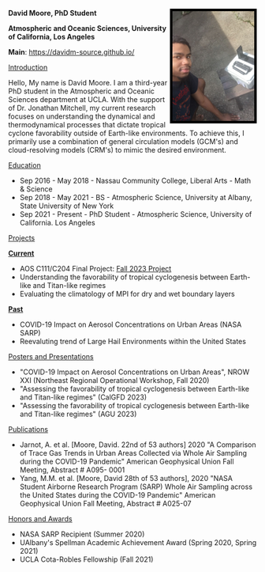 **David Moore, PhD Student** <img align="right" width="166" height="222" src="/assets/IMG/profile_pic.jpg" alt="your-image-description" style="border: 5px solid  Black;">

**Atmospheric and Oceanic Sciences, University of California, Los Angeles**

**Main**: https://davidm-source.github.io/

<ins> Introduction </ins>


Hello, My name is David Moore. I am a third-year PhD student in the Atmospheric and Oceanic Sciences department at UCLA. With the support of Dr. Jonathan Mitchell, my current research focuses on understanding the dynamical and thermodynamical processes that dictate tropical cyclone favorability outside of Earth-like environments. To achieve this, I primarily use a combination of general circulation models (GCM's) and cloud-resolving models (CRM's) to mimic the desired environment. 

<ins> Education </ins>


- Sep 2016 - May 2018 - Nassau Community College, Liberal Arts - Math & Science
- Sep 2018 - May 2021 - BS - Atmospheric Science, University at Albany, State University of New York
- Sep 2021 - Present - PhD Student - Atmospheric Science, University of California. Los Angeles

<ins> Projects </ins>

<ins> **Current** </ins>
- AOS C111/C204 Final Project: [Fall 2023 Project](/project.md)
- Understanding the favorability of tropical cyclogenesis between Earth-like and Titan-like regimes
- Evaluating the climatology of MPI for dry and wet boundary layers

<ins> **Past** </ins>
- COVID-19 Impact on Aerosol Concentrations on Urban Areas (NASA SARP)
- Reevaluting trend of Large Hail Environments within the United States

<ins> Posters and Presentations </ins>

- "COVID-19 Impact on Aerosol Concentrations on Urban Areas", NROW XXI (Northeast Regional Operational Workshop, Fall 2020)
- "Assessing the favorability of tropical cyclogenesis between Earth-like and Titan-like regimes" (CalGFD 2023)
- "Assessing the favorability of tropical cyclogenesis between Earth-like and Titan-like regimes" (AGU 2023)

<ins> Publications </ins>

- Jarnot, A. et al. [Moore, David. 22nd of 53 authors] 2020 "A Comparison of Trace Gas Trends in Urban Areas Collected
via Whole Air Sampling during the COVID-19 Pandemic" American Geophysical Union Fall Meeting, Abstract # A095-
0001
- Yang, M.M. et al. [Moore, David 28th of 53 authors], 2020 "NASA Student Airborne Research Program (SARP) Whole
Air Sampling across the United States during the COVID-19 Pandemic" American Geophysical Union Fall Meeting,
Abstract # A025-07

<ins> Honors and Awards </ins>

- NASA SARP Recipient (Summer 2020)
- UAlbany's Spellman Academic Achievement Award (Spring 2020, Spring 2021)
- UCLA Cota-Robles Fellowship (Fall 2021)
